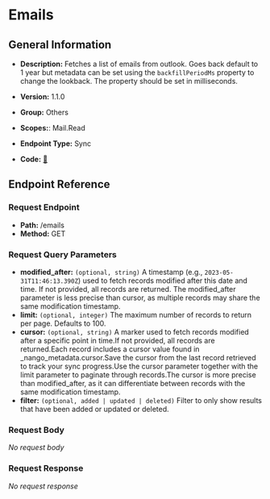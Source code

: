 # Emails

## General Information

- **Description:** Fetches a list of emails from outlook. Goes back default to 1 year
but metadata can be set using the `backfillPeriodMs` property
to change the lookback. The property should be set in milliseconds.

- **Version:** 1.1.0
- **Group:** Others
- **Scopes:**: Mail.Read
- **Endpoint Type:** Sync
- **Code:** [🔗](https://github.com/NangoHQ/integration-templates/tree/main/integrations/outlook/syncs/emails.ts)

## Endpoint Reference

### Request Endpoint

- **Path:** /emails
- **Method:** GET

### Request Query Parameters

- **modified_after:** `(optional, string)` A timestamp (e.g., `2023-05-31T11:46:13.390Z`) used to fetch records modified after this date and time. If not provided, all records are returned. The modified_after parameter is less precise than cursor, as multiple records may share the same modification timestamp.
- **limit:** `(optional, integer)` The maximum number of records to return per page. Defaults to 100.
- **cursor:** `(optional, string)` A marker used to fetch records modified after a specific point in time.If not provided, all records are returned.Each record includes a cursor value found in _nango_metadata.cursor.Save the cursor from the last record retrieved to track your sync progress.Use the cursor parameter together with the limit parameter to paginate through records.The cursor is more precise than modified_after, as it can differentiate between records with the same modification timestamp.
- **filter:** `(optional, added | updated | deleted)` Filter to only show results that have been added or updated or deleted.

### Request Body

_No request body_

### Request Response

_No request response_
